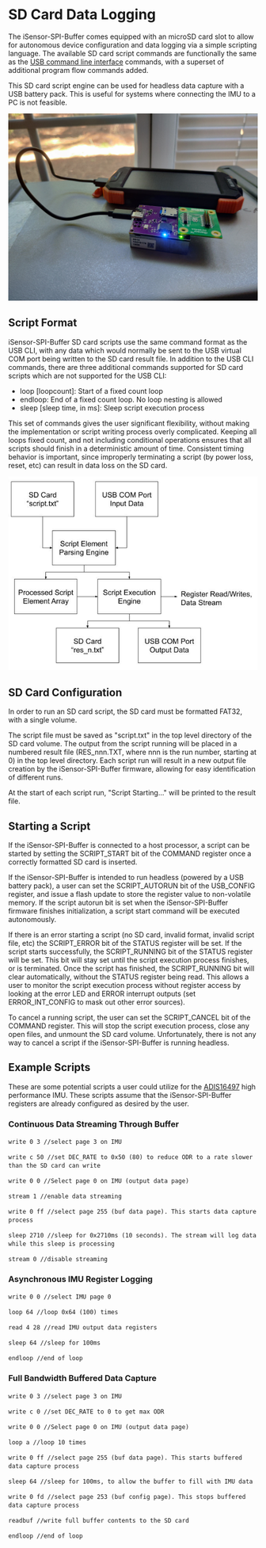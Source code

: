 # SD Card Data Logging

The iSensor-SPI-Buffer comes equipped with an microSD card slot to allow for autonomous device configuration and data logging via a simple scripting language. The available SD card script commands are functionally the same as the [USB command line interface](https://github.com/ajn96/iSensor-SPI-Buffer/blob/master/USB_CLI.md) commands, with a superset of additional program flow commands added.

This SD card script engine can be used for headless data capture with a USB battery pack. This is useful for systems where connecting the IMU to a PC is not feasible.

![iSensor SPI Buffer Headless Capture](https://raw.githubusercontent.com/ajn96/iSensor-SPI-Buffer/master/img/sd_headless_capture.jpg)

## Script Format

iSensor-SPI-Buffer SD card scripts use the same command format as the USB CLI, with any data which would normally be sent to the USB virtual COM port being written to the SD card result file. In addition to the USB CLI commands, there are three additional commands supported for SD card scripts which are not supported for the USB CLI:

* loop [loopcount]: Start of a fixed count loop
* endloop: End of a fixed count loop. No loop nesting is allowed
* sleep [sleep time, in ms]: Sleep script execution process

This set of commands gives the user significant flexibility, without making the implementation or script writing process overly complicated. Keeping all loops fixed count, and not including conditional operations ensures that all scripts should finish in a deterministic amount of time. Consistent timing behavior is important, since improperly terminating a script (by power loss, reset, etc) can result in data loss on the SD card.

![CLI Execution Format](https://raw.githubusercontent.com/ajn96/iSensor-SPI-Buffer/master/img/ScriptExecution.jpg)

## SD Card Configuration

In order to run an SD card script, the SD card must be formatted FAT32, with a single volume. 

The script file must be saved as "script.txt" in the top level directory of the SD card volume. The output from the script running will be placed in a numbered result file (RES_nnn.TXT, where nnn is the run number, starting at 0) in the top level directory. Each script run will result in a new output file creation by the iSensor-SPI-Buffer firmware, allowing for easy identification of different runs.

At the start of each script run, "Script Starting..." will be printed to the result file.

## Starting a Script

If the iSensor-SPI-Buffer is connected to a host processor, a script can be started by setting the SCRIPT_START bit of the COMMAND register once a correctly formatted SD card is inserted.

If the iSensor-SPI-Buffer is intended to run headless (powered by a USB battery pack), a user can set the SCRIPT_AUTORUN bit of the USB_CONFIG register, and issue a flash update to store the register value to non-volatile memory. If the script autorun bit is set when the iSensor-SPI-Buffer firmware finishes initialization, a script start command will be executed autonomously.

If there is an error starting a script (no SD card, invalid format, invalid script file, etc) the SCRIPT_ERROR bit of the STATUS register will be set. If the script starts successfully, the SCRIPT_RUNNING bit of the STATUS register will be set. This bit will stay set until the script execution process finishes, or is terminated. Once the script has finished, the SCRIPT_RUNNING bit will clear automatically, without the STATUS register being read. This allows a user to monitor the script execution process without register access by looking at the error LED and ERROR interrupt outputs (set ERROR_INT_CONFIG to mask out other error sources).

To cancel a running script, the user can set the SCRIPT_CANCEL bit of the COMMAND register. This will stop the script execution process, close any open files, and unmount the SD card volume. Unfortunately, there is not any way to cancel a script if the iSensor-SPI-Buffer is running headless.

## Example Scripts

These are some potential scripts a user could utilize for the [ADIS16497](https://www.analog.com/en/products/adis16497.html) high performance IMU. These scripts assume that the iSensor-SPI-Buffer registers are already configured as desired by the user.

### Continuous Data Streaming Through Buffer

`write 0 3 //select page 3 on IMU`

`write c 50 //set DEC_RATE to 0x50 (80) to reduce ODR to a rate slower than the SD card can write`

`write 0 0 //Select page 0 on IMU (output data page)`

`stream 1 //enable data streaming`

`write 0 ff //select page 255 (buf data page). This starts data capture process`

`sleep 2710 //sleep for 0x2710ms (10 seconds). The stream will log data while this sleep is processing`

`stream 0 //disable streaming`

### Asynchronous IMU Register Logging

`write 0 0 //select IMU page 0`

`loop 64 //loop 0x64 (100) times`

`read 4 28 //read IMU output data registers`

`sleep 64 //sleep for 100ms`

`endloop //end of loop`

### Full Bandwidth Buffered Data Capture

`write 0 3 //select page 3 on IMU`

`write c 0 //set DEC_RATE to 0 to get max ODR`

`write 0 0 //Select page 0 on IMU (output data page)`

`loop a //loop 10 times`

`write 0 ff //select page 255 (buf data page). This starts buffered data capture process`

`sleep 64 //sleep for 100ms, to allow the buffer to fill with IMU data`

`write 0 fd //select page 253 (buf config page). This stops buffered data capture process`

`readbuf //write full buffer contents to the SD card`

`endloop //end of loop`



